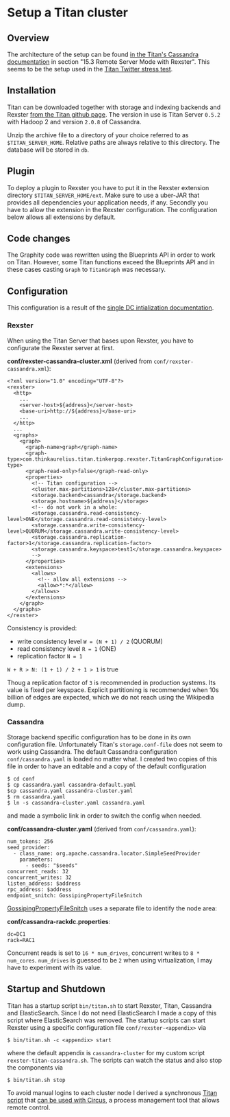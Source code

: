 # Setup a Titan cluster

## Overview
The architecture of the setup can be found [in the Titan's Cassandra documentation](http://s3.thinkaurelius.com/docs/titan/current/cassandra.html) in section "15.3 Remote Server Mode with Rexster".
This seems to be the setup used in the [Titan Twitter stress test](http://thinkaurelius.github.io/titan/doc/titan-stress-poster.pdf).

## Installation
Titan can be downloaded together with storage and indexing backends and Rexster [from the Titan github page](https://github.com/thinkaurelius/titan/wiki/Downloads). The version in use is Titan Server `0.5.2` with Hadoop 2 and version `2.0.8` of Cassandra.

Unzip the archive file to a directory of your choice referred to as `$TITAN_SERVER_HOME`. Relative paths are always relative to this directory. The database will be stored in `db`.

## Plugin
To deploy a plugin to Rexster you have to put it in the Rexster extension directory `$TITAN_SERVER_HOME/ext`.
Make sure to use a uber-JAR that provides all dependencies your application needs, if any.
Secondly you have to allow the extension in the Rexster configuration. The configuration below allows all extensions by default.

## Code changes
The Graphity code was rewritten using the Blueprints API in order to work on Titan. However, some Titan functions exceed the Blueprints API and in these cases casting `Graph` to `TitanGraph` was necessary.

## Configuration
This configuration is a result of the [single DC intialization documentation](http://www.datastax.com/documentation/cassandra/2.1/cassandra/initialize/initializeSingleDS.html).

### Rexster
When using the Titan Server that bases upon Rexster, you have to configurate the Rexster server at first.

**conf/rexster-cassandra-cluster.xml** (derived from `conf/rexster-cassandra.xml`):

    <?xml version="1.0" encoding="UTF-8"?>
    <rexster>
      <http>
        ...
        <server-host>${address}</server-host>
        <base-uri>http://${address}</base-uri>
        ...
      </http>
      ...
      <graphs>
        <graph>
          <graph-name>graph</graph-name>
          <graph-type>com.thinkaurelius.titan.tinkerpop.rexster.TitanGraphConfiguration</graph-type>
          <graph-read-only>false</graph-read-only>
          <properties>
            <!-- Titan configuration -->
            <cluster.max-partitions>128</cluster.max-partitions>
            <storage.backend>cassandra</storage.backend>
            <storage.hostname>${address}</storage>
            <!-- do not work in a whole:
            <storage.cassandra.read-consistency-level>ONE</storage.cassandra.read-consistency-level>
            <storage.cassandra.write-consistency-level>QUORUM</storage.cassandra.write-consistency-level>
            <storage.cassandra.replication-factor>1</storage.cassandra.replication-factor>
            <storage.cassandra.keyspace>test1</storage.cassandra.keyspace>
            -->
          </properties>
          <extensions>
            <allows>
              <!-- allow all extensions -->
              <allow>*:*</allow>
            </allows>
          </extensions>
        </graph>
      </graphs>
    </rexster>

Consistency is provided:
* write consistency level `W = (N + 1) / 2` (QUORUM)
* read consistency level `R = 1` (ONE)
* replication factor `N = 1`

`W + R > N: (1 + 1) / 2 + 1 > 1` is true

Thoug a replication factor of `3` is recommended in production systems. Its value is fixed per keyspace.
Explicit partitioning is recommended when 10s billion of edges are expected, which we do not reach using the Wikipedia dump.

### Cassandra
Storage backend specific configuration has to be done in its own configuration file.
Unfortunately Titan's `storage.conf-file` does not seem to work using Cassandra. The default Cassandra configuration `conf/cassandra.yaml` is loaded no matter what. I created two copies of this file in order to have an editable and a copy of the default configuration

    $ cd conf
    $ cp cassandra.yaml cassandra-default.yaml
    $cp cassandra.yaml cassandra-cluster.yaml
    $ rm cassandra.yaml
    $ ln -s cassandra-cluster.yaml cassandra.yaml

and made a symbolic link in order to switch the config when needed.

**conf/cassandra-cluster.yaml** (derived from `conf/cassandra.yaml`):

    num_tokens: 256
    seed_provider:
      - class_name: org.apache.cassandra.locator.SimpleSeedProvider
        parameters:
          - seeds: "$seeds"
    concurrent_reads: 32
    concurrent_writes: 32
    listen_address: $address
    rpc_address: $address
    endpoint_snitch: GossipingPropertyFileSnitch

[GossipingPropertyFileSnitch](http://www.datastax.com/documentation/cassandra/2.1/cassandra/architecture/architectureSnitchGossipPF_c.html) uses a separate file to identify the node area:

**conf/cassandra-rackdc.properties**:

    dc=DC1
    rack=RAC1

Concurrent reads is set to `16 * num_drives`, concurrent writes to `8 * num_cores`. `num_drives` is guessed to be `2` when using virtualization, I may have to experiment with its value.

## Startup and Shutdown
Titan has a startup script `bin/titan.sh` to start Rexster, Titan, Cassandra and ElasticSearch.
Since I do not need ElasticSearch I made a copy of this script where ElasticSearch was removed.
The startup scripts can start Rexster using a specific configuration file `conf/rexster-<appendix>` via

    $ bin/titan.sh -c <appendix> start

where the default appendix is `cassandra-cluster` for my custom script `rexster-titan-cassandra.sh`.
The scripts can watch the status and also stop the components via

    $ bin/titan.sh stop

To avoid manual logins to each cluster node I derived a synchronous [Titan script](src/main/resources/titan-circus.sh) that [can be used with Circus](../../wiki/Control-Titan-via-process-management-tool-Circus), a process management tool that allows remote control.

